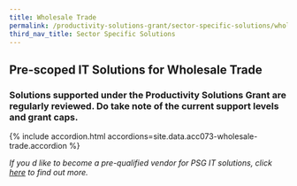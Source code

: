 ```yaml
---
title: Wholesale Trade
permalink: /productivity-solutions-grant/sector-specific-solutions/wholesale-trade/
third_nav_title: Sector Specific Solutions
---
```


## Pre-scoped IT Solutions for Wholesale Trade

### Solutions supported under the Productivity Solutions Grant are regularly reviewed. Do take note of the current support levels and grant caps.

{% include accordion.html accordions=site.data.acc073-wholesale-trade.accordion %}

_If you d like to become a pre-qualified vendor for PSG IT solutions, click <a target='_blank' href='https://www.imda.gov.sg/icmvendors' >here</a> to find out more._